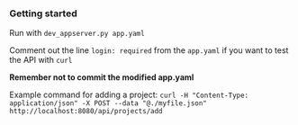 ### Getting started
Run with `dev_appserver.py app.yaml `

Comment out the line `login: required` from the `app.yaml` if you want to test the API with `curl`

**Remember not to commit the modified app.yaml**

Example command for adding a project:
`curl -H "Content-Type: application/json" -X POST --data "@./myfile.json" http://localhost:8080/api/projects/add`
